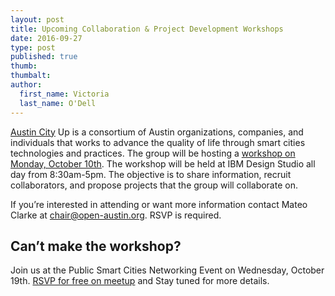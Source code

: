 ```yaml
---
layout: post
title: Upcoming Collaboration & Project Development Workshops
date: 2016-09-27
type: post
published: true
thumb: 
thumbalt:  
author:
  first_name: Victoria
  last_name: O'Dell
---
```

  

[Austin City](http://austincityup.org/index.html) Up is a consortium of Austin organizations, companies, and individuals that works to advance the quality of life through smart cities technologies and practices. The group will be hosting a [workshop on Monday, October 10th](http://austincityup.org/workshops.html). The workshop will be held at IBM Design Studio all day from 8:30am-5pm. The objective is to share information, recruit collaborators, and propose projects that the group will collaborate on. 

If you’re interested in attending or want more information contact Mateo Clarke at chair@open-austin.org. RSVP is required. 


## Can’t make the workshop? 

Join us at the Public Smart Cities Networking Event on Wednesday, October 19th. [RSVP for free on meetup](https://www.meetup.com/Open-Austin/events/233580310/) and Stay tuned for more details. 
